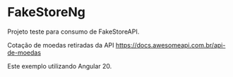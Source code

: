 # FakeStoreNg

Projeto teste para consumo de FakeStoreAPI.

Cotação de moedas retiradas da API https://docs.awesomeapi.com.br/api-de-moedas

Este exemplo utilizando Angular 20.
